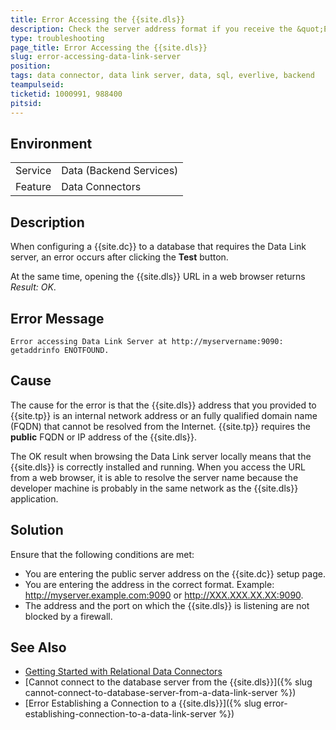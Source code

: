 ```yaml
---
title: Error Accessing the {{site.dls}}
description: Check the server address format if you receive the &quot;Error accessing Data Link Server at http&#58;//myservername&#58;9090&#58; getaddrinfo ENOTFOUND&quot; error.
type: troubleshooting
page_title: Error Accessing the {{site.dls}}
slug: error-accessing-data-link-server
position:
tags: data connector, data link server, data, sql, everlive, backend
teampulseid: 
ticketid: 1000991, 988400
pitsid:
---
```


## Environment
<table>
  <tr>
    <td>Service</td>
    <td>Data (Backend Services)</td>	
  </tr>
  <tr>
    <td>Feature</td>
    <td>Data Connectors</td>	
  </tr>
</table>

## Description
When configuring a {{site.dc}} to a database that requires the Data Link server, an error occurs after clicking the **Test** button.

At the same time, opening the {{site.dls}} URL in a web browser returns *Result: OK*. 

## Error Message
`Error accessing Data Link Server at http://myservername:9090: getaddrinfo ENOTFOUND.`

## Cause
The cause for the error is that the {{site.dls}} address that you provided to {{site.tp}} is an internal network address or an fully qualified domain name (FQDN) that cannot be resolved from the Internet. {{site.tp}} requires the **public** FQDN or IP address of the {{site.dls}}.

The OK result when browsing the Data Link server locally means that the {{site.dls}} is correctly installed and running. When you access the URL from a web browser, it is able to resolve the server name because the developer machine is probably in the same network as the {{site.dls}} application.

## Solution
Ensure that the following conditions are met:

- You are entering the public server address on the {{site.dc}} setup page.
- You are entering the address in the correct format. Example: http://myserver.example.com:9090 or http://XXX.XXX.XX.XX:9090.
- The address and the port on which the {{site.dls}} is listening are not blocked by a firewall.

## See Also
* [Getting Started with Relational Data Connectors](http://docs.telerik.com/platform/backend-services/javascript/data-connectors/sql/data-connectors-getting-started)
* [Cannot connect to the database server from the {{site.dls}}]({% slug cannot-connect-to-database-server-from-a-data-link-server %})
* [Error Establishing a Connection to a {{site.dls}}]({% slug error-establishing-connection-to-a-data-link-server %})